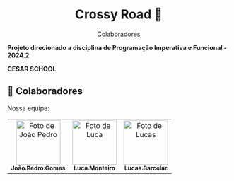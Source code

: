 <h1 align="center" style="font-weight: bold;">Crossy Road 🐔</h1>

<p align="center">
 <a href="#colab">Colaboradores</a> 
</p>

<p align="center">
<b>
 
Projeto direcionado a disciplina de Programação Imperativa e Funcional - 2024.2

CESAR SCHOOL

</b>
</p>

<h2 id="colab">🤝 Colaboradores</h2>

Nossa equipe:

<table align="center">
  <tr>
    <td align="center">
      <a href="#">
        <img src="https://github.com/user-attachments/assets/14cdaefb-7f40-49a9-8d6f-26b3857fed92" width="100px;" alt="Foto de João Pedro"/><br>
        <sub>
          <b>João Pedro Gomes</b>
        </sub>
      </a>
    </td>
    <td align="center">
      <a href="#">
        <img src="https://github.com/user-attachments/assets/4c560164-49bd-4093-b63d-be1a0691437b" width="100px;" alt="Foto de Luca"/><br>
        <sub>
          <b>Luca Monteiro</b>
        </sub>
      </a>
    </td>
    <td align="center">
      <a href="#">
        <img src="https://github.com/user-attachments/assets/e3763f87-1db5-48d5-8271-a22b94d4259e" width="100px;" alt="Foto de Lucas"/><br>
        <sub>
          <b>Lucas Barcelar</b>
        </sub>
      </a>
    </td>
  </tr>
</table>
